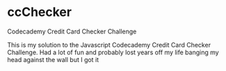 # ccChecker
Codecademy Credit Card Checker Challenge 

This is my solution to the Javascript Codecademy Credit Card Checker Challenge. Had a lot of fun and probably lost years off my life banging my head against the wall but I got it
